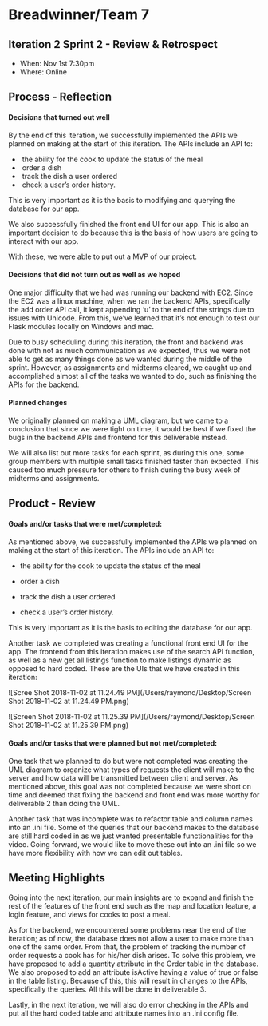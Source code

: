 # Breadwinner/Team 7

## Iteration 2 Sprint 2 - Review & Retrospect

 * When: Nov 1st 7:30pm
 * Where: Online

## Process - Reflection

#### Decisions that turned out well

By the end of this iteration, we successfully implemented the APIs we planned on making at the start of this iteration. 
The APIs include an API to: 

- ​	the ability for the cook to update the status of the meal
- ​	order a dish
- ​	track the dish a user ordered
- ​	check a user’s order history. 

This is very important as it is the basis to modifying and querying the database for our app.

We also successfully finished the front end UI for our app. This is also an important decision to do because this is the basis of how users are going to interact with our app. 

With these, we were able to put out a MVP of our project.

#### Decisions that did not turn out as well as we hoped

One major difficulty that we had was running our backend with EC2. Since the EC2 was a linux machine, when we ran the backend APIs, specifically the add order API call, it kept appending ‘u’ to the end of the strings due to issues with Unicode. From this, we’ve learned that it’s not enough to test our Flask modules locally on Windows and mac.

Due to busy scheduling during this iteration, the front and backend was done with not as much communication as we expected, thus we were not able to get as many things done as we wanted during the middle of the sprint. However, as assignments and midterms cleared, we caught up and accomplished almost all of the tasks we wanted to do, such as finishing the APIs for the backend. 



#### Planned changes


We originally planned on making a UML diagram, but we came to a conclusion that since we were tight on time, it would be best if we fixed the bugs in the backend APIs and frontend for this deliverable instead.

We will also list out more tasks for each sprint, as during this one, some group members with multiple small tasks finished  faster than expected. This caused too much pressure for others to finish during the busy week of midterms and assignments.


## Product - Review

#### Goals and/or tasks that were met/completed:

 As mentioned above, we successfully implemented the APIs we planned on making at the start of this iteration. The APIs include an API to:

- the ability for the cook to update the status of the meal

- order a dish

- track the dish a user ordered

- check a user’s order history.  


This is very important as it is the basis to editing the database for our app.

Another task we completed was creating a functional front end UI for the app. The frontend from this iteration makes use of the search API function, as well as a new get all listings function to make listings dynamic as opposed to hard coded. These are the UIs that we have created in this iteration:

![Scree Shot 2018-11-02 at 11.24.49 PM](/Users/raymond/Desktop/Screen Shot 2018-11-02 at 11.24.49 PM.png)

![Screen Shot 2018-11-02 at 11.25.39 PM](/Users/raymond/Desktop/Screen Shot 2018-11-02 at 11.25.39 PM.png)

#### Goals and/or tasks that were planned but not met/completed:

One task that we planned to do but were not completed was creating the UML diagram to organize what types of requests the client will make to the server and how data will be transmitted between client and server. As mentioned above, this goal was not completed because we were short on time and deemed that fixing the backend and front end was more worthy for deliverable 2 than doing the UML.

Another task that was incomplete was to refactor table and column names into an .ini file. Some of the queries that our backend makes to the database are still hard coded in as we just wanted presentable functionalities for the video. Going forward, we would like to move these out into an .ini file so we have more flexibility with how we can edit out tables.


## Meeting Highlights

Going into the next iteration, our main insights are to expand and finish the rest of the features of the front end such as the map and location feature, a login feature, and views for cooks to post a meal. 

As for the backend, we encountered some problems near the end of the iteration; as of now, the database does not allow a user to make more than one of the same order. From that, the problem of tracking the number of order requests a cook has for his/her dish arises. To solve this problem, we have proposed to add a quantity attribute in the Order table in the database. We also proposed to add an attribute isActive having a value of true or false in the table listing. Because of this, this will result in changes to the APIs, specifically the queries. All this will be done in deliverable 3.

Lastly, in the next iteration, we will also do error checking in the APIs and put all the hard coded table and attribute names into an .ini config file.